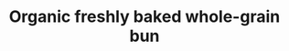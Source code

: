 ---
title: 'Organic freshly baked whole-grain bun'
color: '#44d103'
price: '15'
size: '1'
description:
image: 1ed582b6d5cf21d538a173c393ac924eea86e770
meta:
    id: b875df6b648bd7ca2592cda333d8edb71c830dac
    parentId: f20f57fa9c3d8bff0902cfb33f350091a3a48d51
    language: en
---